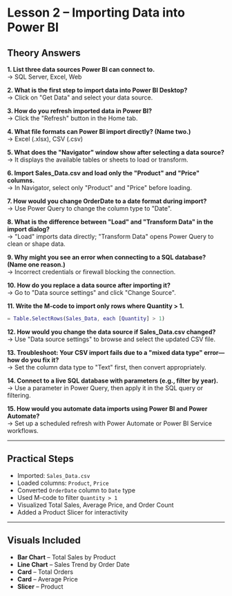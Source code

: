 
# Lesson 2 – Importing Data into Power BI

## Theory Answers

**1. List three data sources Power BI can connect to.**  
→ SQL Server, Excel, Web

**2. What is the first step to import data into Power BI Desktop?**  
→ Click on "Get Data" and select your data source.

**3. How do you refresh imported data in Power BI?**  
→ Click the "Refresh" button in the Home tab.

**4. What file formats can Power BI import directly? (Name two.)**  
→ Excel (.xlsx), CSV (.csv)

**5. What does the "Navigator" window show after selecting a data source?**  
→ It displays the available tables or sheets to load or transform.

**6. Import Sales_Data.csv and load only the "Product" and "Price" columns.**  
→ In Navigator, select only "Product" and "Price" before loading.

**7. How would you change OrderDate to a date format during import?**  
→ Use Power Query to change the column type to "Date".

**8. What is the difference between "Load" and "Transform Data" in the import dialog?**  
→ "Load" imports data directly; "Transform Data" opens Power Query to clean or shape data.

**9. Why might you see an error when connecting to a SQL database? (Name one reason.)**  
→ Incorrect credentials or firewall blocking the connection.

**10. How do you replace a data source after importing it?**  
→ Go to "Data source settings" and click "Change Source".

**11. Write the M-code to import only rows where Quantity > 1.**  
```m
= Table.SelectRows(Sales_Data, each [Quantity] > 1)
```

**12. How would you change the data source if Sales_Data.csv changed?**  
→ Use "Data source settings" to browse and select the updated CSV file.

**13. Troubleshoot: Your CSV import fails due to a "mixed data type" error—how do you fix it?**  
→ Set the column data type to "Text" first, then convert appropriately.

**14. Connect to a live SQL database with parameters (e.g., filter by year).**  
→ Use a parameter in Power Query, then apply it in the SQL query or filtering.

**15. How would you automate data imports using Power BI and Power Automate?**  
→ Set up a scheduled refresh with Power Automate or Power BI Service workflows.

---

## Practical Steps

- Imported: `Sales_Data.csv`
- Loaded columns: `Product`, `Price`
- Converted `OrderDate` column to `Date` type
- Used M-code to filter `Quantity > 1`
- Visualized Total Sales, Average Price, and Order Count
- Added a Product Slicer for interactivity

---

## Visuals Included

- **Bar Chart** – Total Sales by Product  
- **Line Chart** – Sales Trend by Order Date  
- **Card** – Total Orders  
- **Card** – Average Price  
- **Slicer** – Product
